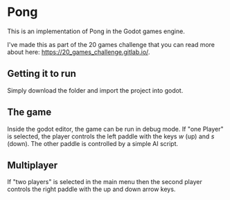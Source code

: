 **Pong**
========
This is an implementation of Pong in the Godot games engine.

I've made this as part of the 20 games challenge that you can read more about here: https://20_games_challenge.gitlab.io/.

Getting it to run
-----------------
Simply download the folder and import the project into godot.

The game
----------
Inside the godot editor, the game can be run in debug mode. If "one Player" is selected, the player controls the left paddle with the keys *w* (up) and *s* (down). 
The other paddle is controlled by a simple AI script.

Multiplayer
-------------
If "two players" is selected in the main menu then the second player controls the right paddle with the up and down arrow keys. 
